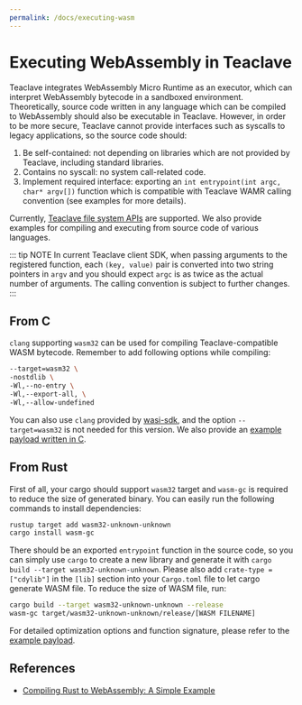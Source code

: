 ```yaml
---
permalink: /docs/executing-wasm
---
```


# Executing WebAssembly in Teaclave

Teaclave integrates WebAssembly Micro Runtime as an executor, which can
interpret WebAssembly bytecode in a sandboxed environment. Theoretically, source
code written in any language which can be compiled to WebAssembly should also be
executable in Teaclave. However, in order to be more secure, Teaclave cannot
provide interfaces such as syscalls to legacy applications, so the source code
should:

1. Be self-contained: not depending on libraries which are not provided by
   Teaclave, including standard libraries.
2. Contains no syscall: no system call-related code.
3. Implement required interface: exporting an `int entrypoint(int argc, char*
   argv[])` function which is compatible with Teaclave WAMR calling convention
   (see examples for more details).

Currently, [Teaclave file system APIs](../sdk/payload/wasm) are supported. We
also provide examples for compiling and executing from source code of various
languages.

::: tip NOTE
In current Teaclave client SDK, when passing arguments to the registered
function, each `(key, value)` pair is converted into two string pointers in
`argv` and you should expect `argc` is as twice as the actual number of
arguments. The calling convention is subject to further changes.
:::


## From C

`clang` supporting `wasm32` can be used for compiling Teaclave-compatible WASM
bytecode. Remember to add following options while compiling:

```sh
--target=wasm32 \
-nostdlib \
-Wl,--no-entry \
-Wl,--export-all, \
-Wl,--allow-undefined 
```

You can also use `clang` provided by
[wasi-sdk](https://github.com/WebAssembly/wasi-sdk), and the option
`--target=wasm32` is not needed for this version. We also provide an [example
payload written in C](../examples/python/wasm_c_millionaire_problem_payload).

## From Rust

First of all, your cargo should support `wasm32` target and `wasm-gc` is
required to reduce the size of generated binary. You can easily run the
following commands to install dependencies:

```sh
rustup target add wasm32-unknown-unknown
cargo install wasm-gc
```

There should be an exported `entrypoint` function in the source code, so you can
simply use `cargo` to create a new library and generate it with `cargo build
--target wasm32-unknown-unknown`. Please also add `crate-type = ["cdylib"]` in
the `[lib]` section into your `Cargo.toml` file to let cargo generate WASM file.
To reduce the size of WASM file, run:

```sh
cargo build --target wasm32-unknown-unknown --release
wasm-gc target/wasm32-unknown-unknown/release/[WASM FILENAME]
```

For detailed optimization options and function signature, please refer to the
[example payload](../examples/python/wasm_rust_psi_payload).

## References

- [Compiling Rust to WebAssembly: A Simple Example](https://depth-first.com/articles/2020/06/29/compiling-rust-to-webassembly-a-simple-example/)